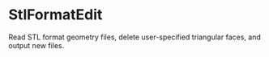 # StlFormatEdit
Read STL format geometry files, delete user-specified triangular faces, and output new files.
